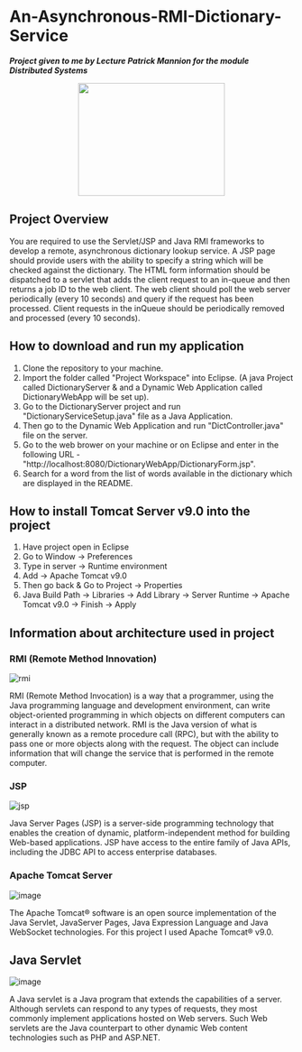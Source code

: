 # An-Asynchronous-RMI-Dictionary-Service

***Project given to me by Lecture Patrick Mannion for the module Distributed Systems***

<p align="center">
  <img width="260" height="200" src="https://s.cafebazaar.ir/1/icons/Ali.Dejbord.ComDic_512x512.png">
</p>

## Project Overview
You are required to use the Servlet/JSP and Java RMI frameworks to develop a remote, asynchronous dictionary
lookup service. A JSP page should provide users with the ability to specify a string which will be checked
against the dictionary. The HTML form information should be dispatched to a servlet that adds the client request
to an in-queue and then returns a job ID to the web client. The web client should poll the web server periodically
(every 10 seconds) and query if the request has been processed. Client requests in the inQueue should
be periodically removed and processed (every 10 seconds).

## How to download and run my application
1. Clone the repository to your machine.
1. Import the folder called "Project Workspace" into Eclipse. (A java Project called DictionaryServer & and a Dynamic Web Application called DictionaryWebApp will be set up).
1. Go to the DictionaryServer project and run "DictionaryServiceSetup.java" file as a Java Application.
1. Then go to the Dynamic Web Application and run "DictController.java" file on the server.
1. Go to the web brower on your machine or on Eclipse and enter in the following URL - "http://localhost:8080/DictionaryWebApp/DictionaryForm.jsp".
1. Search for a word from the list of words available in the dictionary which are displayed in the README.

## How to install Tomcat Server v9.0 into the project
1. Have project open in Eclipse
1. Go to Window -> Preferences
1. Type in server -> Runtime environment
1. Add -> Apache Tomcat v9.0
1. Then go back & Go to Project -> Properties
1. Java Build Path -> Libraries -> Add Library -> Server Runtime -> Apache Tomcat v9.0 -> Finish -> Apply

## Information about architecture used in project
### RMI (Remote Method Innovation)
![rmi](https://user-images.githubusercontent.com/14197773/34213651-c84f8a60-e597-11e7-9622-13f5d2226e88.png)

RMI (Remote Method Invocation) is a way that a programmer, using the Java programming language and development environment, can write object-oriented programming in which objects on different computers can interact in a distributed network.
RMI is the Java version of what is generally known as a remote procedure call (RPC), but with the ability to pass one or more objects along with the request.
The object can include information that will change the service that is performed in the remote computer.

### JSP
![jsp](https://user-images.githubusercontent.com/14197773/34214078-45b22566-e599-11e7-82b9-f019c50b66ee.png)

Java Server Pages (JSP) is a server-side programming technology that enables the creation of dynamic, platform-independent method for building Web-based applications.
JSP have access to the entire family of Java APIs, including the JDBC API to access enterprise databases.

### Apache Tomcat Server
![image](https://user-images.githubusercontent.com/14197773/34214259-d5666758-e599-11e7-96c7-28459674f48a.png)

The Apache Tomcat® software is an open source implementation of the Java Servlet, JavaServer Pages, Java Expression Language and Java WebSocket technologies.
For this project I used Apache Tomcat® v9.0.

## Java Servlet
![image](https://user-images.githubusercontent.com/14197773/34214677-1679f6aa-e59b-11e7-993b-241d1e44484c.png)

A Java servlet is a Java program that extends the capabilities of a server.
Although servlets can respond to any types of requests, they most commonly implement applications hosted on Web servers.
Such Web servlets are the Java counterpart to other dynamic Web content technologies such as PHP and ASP.NET.